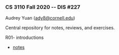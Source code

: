 ### CS 3110 Fall 2020 -- DIS #227
Audrey Yuan (ady8@cornell.edu)

Central repository for notes, reviews, and exercises.

R01- introductions
* [notes](R01/r01.md)
